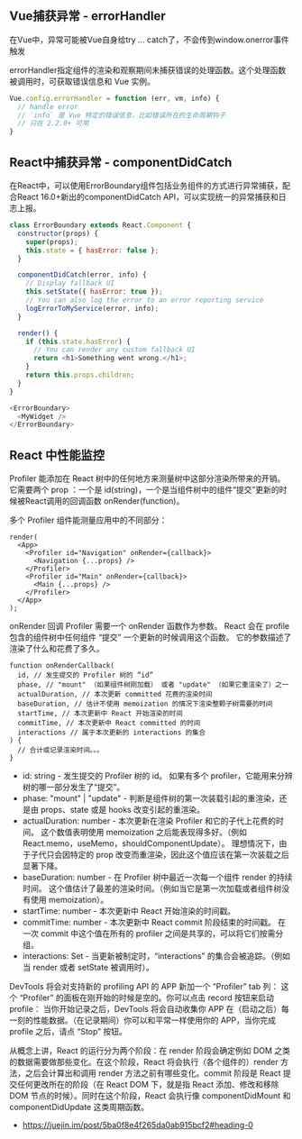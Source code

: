 ## Vue捕获异常 - errorHandler

在Vue中，异常可能被Vue自身给try ... catch了，不会传到window.onerror事件触发

errorHandler指定组件的渲染和观察期间未捕获错误的处理函数。这个处理函数被调用时，可获取错误信息和 Vue 实例。
```js
Vue.config.errorHandler = function (err, vm, info) {
  // handle error
  // `info` 是 Vue 特定的错误信息，比如错误所在的生命周期钩子
  // 只在 2.2.0+ 可用
}

```
## React中捕获异常 - componentDidCatch

在React中，可以使用ErrorBoundary组件包括业务组件的方式进行异常捕获，配合React 16.0+新出的componentDidCatch API，可以实现统一的异常捕获和日志上报。

```js
class ErrorBoundary extends React.Component {
  constructor(props) {
    super(props);
    this.state = { hasError: false };
  }

  componentDidCatch(error, info) {
    // Display fallback UI
    this.setState({ hasError: true });
    // You can also log the error to an error reporting service
    logErrorToMyService(error, info);
  }

  render() {
    if (this.state.hasError) {
      // You can render any custom fallback UI
      return <h1>Something went wrong.</h1>;
    }
    return this.props.children;
  }
}

```

```js
<ErrorBoundary>
  <MyWidget />
</ErrorBoundary>
```

## React 中性能监控


Profiler 能添加在 React 树中的任何地方来测量树中这部分渲染所带来的开销。 它需要两个 prop ：一个是 id(string)，一个是当组件树中的组件“提交”更新的时候被React调用的回调函数 onRender(function)。


多个 Profiler 组件能测量应用中的不同部分：
```tsx
render(
  <App>
    <Profiler id="Navigation" onRender={callback}>
      <Navigation {...props} />
    </Profiler>
    <Profiler id="Main" onRender={callback}>
      <Main {...props} />
    </Profiler>
  </App>
);
```

onRender 回调
Profiler 需要一个 onRender 函数作为参数。 React 会在 profile 包含的组件树中任何组件 “提交” 一个更新的时候调用这个函数。 它的参数描述了渲染了什么和花费了多久。

```tsx
function onRenderCallback(
  id, // 发生提交的 Profiler 树的 “id”
  phase, // "mount" （如果组件树刚加载） 或者 "update" （如果它重渲染了）之一
  actualDuration, // 本次更新 committed 花费的渲染时间
  baseDuration, // 估计不使用 memoization 的情况下渲染整颗子树需要的时间
  startTime, // 本次更新中 React 开始渲染的时间
  commitTime, // 本次更新中 React committed 的时间
  interactions // 属于本次更新的 interactions 的集合
) {
  // 合计或记录渲染时间。。。
}
```

- id: string - 发生提交的 Profiler 树的 id。 如果有多个 profiler，它能用来分辨树的哪一部分发生了“提交”。
- phase: "mount" | "update" - 判断是组件树的第一次装载引起的重渲染，还是由 props、state 或是 hooks 改变引起的重渲染。
- actualDuration: number - 本次更新在渲染 Profiler 和它的子代上花费的时间。 这个数值表明使用 memoization 之后能表现得多好。（例如 React.memo，useMemo，shouldComponentUpdate）。 理想情况下，由于子代只会因特定的 prop 改变而重渲染，因此这个值应该在第一次装载之后显著下降。
- baseDuration: number - 在 Profiler 树中最近一次每一个组件 render 的持续时间。 这个值估计了最差的渲染时间。（例如当它是第一次加载或者组件树没有使用 memoization）。
- startTime: number - 本次更新中 React 开始渲染的时间戳。
- commitTime: number - 本次更新中 React commit 阶段结束的时间戳。 在一次 commit 中这个值在所有的 profiler 之间是共享的，可以将它们按需分组。
- interactions: Set - 当更新被制定时，“interactions” 的集合会被追踪。（例如当 render 或者 setState 被调用时）。



DevTools 将会对支持新的 profiling API 的 APP 新加一个 “Profiler” tab 列：
这个 “Profiler” 的面板在刚开始的时候是空的。你可以点击 record 按钮来启动 profile：
当你开始记录之后，DevTools 将会自动收集你 APP 在（启动之后）每一刻的性能数据。（在记录期间）你可以和平常一样使用你的 APP，当你完成 profile 之后，请点 “Stop” 按钮。


从概念上讲，React 的运行分为两个阶段：在 render 阶段会确定例如 DOM 之类的数据需要做那些变化。在这个阶段，React 将会执行（各个组件的）render 方法，之后会计算出和调用 render 方法之前有哪些变化。commit 阶段是 React 提交任何更改所在的阶段（在 React DOM 下，就是指 React 添加、修改和移除 DOM 节点的时候）。同时在这个阶段，React 会执行像 componentDidMount 和 componentDidUpdate 这类周期函数。

- https://juejin.im/post/5ba0f8e4f265da0ab915bcf2#heading-0